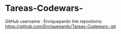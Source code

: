 # Tareas-Codewars-
GitHub username : Enriquepardo
link repositorio: https://github.com/Enriquepardo/Tareas-Codewars-.git
